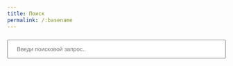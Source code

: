 ```yaml
---
title: Поиск
permalink: /:basename
---
```


<input type="text" id="search-input" placeholder="Введи поисковой запрос.." style="width: 100%; padding: 12px 20px; margin: 8px 0; box-sizing: border-box;">

<ul id="results-container"></ul>

<script src="{{ site.baseurl }}/assets/js/simple-jekyll-search.js"></script>

<script>
  window.simpleJekyllSearch = new SimpleJekyllSearch({
	searchInput: document.getElementById('search-input'),
	resultsContainer: document.getElementById('results-container'),
	json: '{{ site.baseurl }}/assets/json/search.json',
	searchResultTemplate: '<li><a href="{url}?search={query}" title="{name}" target="_blank">{title}</a></li>',
	noResultsText: 'No results found',
	limit: 20,
	fuzzy: false,
	exclude: ['Welcome']
  })
</script>


<script>
function setInput () {
var query = decodeURIComponent(window.location.search.substring(1)).split("&")[0].split("=")[1];
var pole = document.getElementById('search-input');
pole.value = query;
const event = new Event('input');
pole.dispatchEvent(event);
return false;
}
setTimeout(setInput, 100);
</script>





<!-- 
<div id="srch" markdown="0"></div>

<details>
<strong>Внимание! Поиск перекинет на другой сайт</strong>
<form name="search" method="get" target="_blank" action="https://github.com/Feelcame/{{ site.github.repository_name }}/search">
<input type="search" name="q" placeholder="Поиск Github">
<button type="submit">Найти</button> 
</form>
</details>


TODO. Добавить радиокнопки для переключения типа поиска 
или сделать три кнопки (по сайту, по репо, через гугл) 
Добавить всплывающую строку поиска по нажатию кнопки в меню


-->